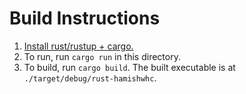 # Build Instructions
1. [Install rust/rustup + cargo.](https://www.rust-lang.org/tools/install)
2. To run, run `cargo run` in this directory.
3. To build, run `cargo build`. The built executable is at `./target/debug/rust-hamishwhc`.